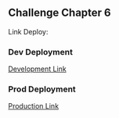 ## Challenge Chapter 6

Link Deploy:

### Dev Deployment

[Development Link](https://trite-cow-develop.up.railway.app)

### Prod Deployment

[Production Link](https://trite-cow-production.up.railway.app)

